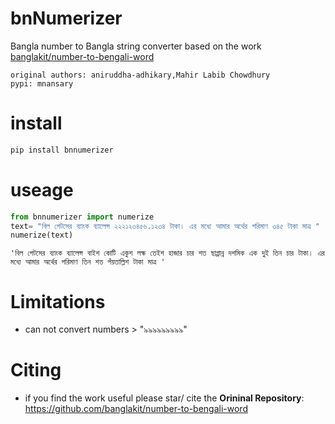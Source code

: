 # bnNumerizer
Bangla number to Bangla string converter based on the work [banglakit/number-to-bengali-word](https://github.com/banglakit/number-to-bengali-word)

```
original authors: aniruddha-adhikary,Mahir Labib Chowdhury
pypi: mnansary
```

# install
```python
pip install bnnumerizer
```
# useage
```python
from bnnumerizer import numerize
text= "বিল গেটসের ব্যাংক ব্যালেন্স ২২২১২৩৪৫৬.১২৩৪ টাকা। এর মধ্যে আমার অর্থের পরিমাণ ৩৪৫ টাকা মাত্র "
numerize(text)
```
```
'বিল গেটসের ব্যাংক ব্যালেন্স বাইশ কোটি একুশ লক্ষ তেইশ হাজার চার শত ছাপ্পান্ন দশমিক এক দুই তিন চার টাকা। এর মধ্যে আমার অর্থের পরিমাণ তিন শত পঁয়তাল্লিশ টাকা মাত্র '
```
# Limitations
* can not convert numbers > "৯৯৯৯৯৯৯৯৯" 

# Citing
* if you find the work useful please star/ cite the **Orininal Repository**: https://github.com/banglakit/number-to-bengali-word
